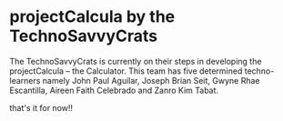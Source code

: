# projectCalcula by the TechnoSavvyCrats
The TechnoSavvyCrats is currently on their steps in developing the projectCalcula – the Calculator. This team has five determined techno-learners namely John Paul Aguilar, Joseph Brian Seit, Gwyne Rhae Escantilla, Aireen Faith Celebrado and Zanro Kim Tabat.




that's it for now!!
